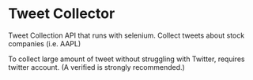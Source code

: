 # Tweet Collector

Tweet Collection API that runs with selenium. Collect tweets about stock companies (i.e. AAPL)

To collect large amount of tweet without struggling with Twitter, requires twitter account. (A verified is strongly recommended.)